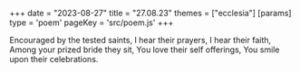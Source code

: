 +++
date = "2023-08-27"
title = "27.08.23"
themes = ["ecclesia"]
[params]
  type = 'poem'
  pageKey = 'src/poem.js'
+++

Encouraged by the tested saints,
I hear their prayers,
I hear their faith,
Among your prized bride they sit,
You love their self offerings,
You smile upon their celebrations.
